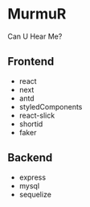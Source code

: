 # MurmuR

Can U Hear Me?

## Frontend

- react
- next
- antd
- styledComponents
- react-slick
- shortid
- faker

## Backend

- express
- mysql
- sequelize
